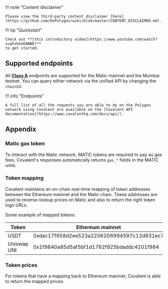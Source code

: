 !!! note "Content disclaimer"   

    Please view the third-party content disclaimer [here](https://github.com/0xPolygon/wiki/blob/master/CONTENT_DISCLAIMER.md).

!!! tip "Quickstart"

    Check out **[this introductory video](https://www.youtube.com/watch?v=qhibXxKANWE)**
    to get started.

## Supported endpoints

All [__Class A__](https://www.covalenthq.com/docs/api/#tag--Class-A) endpoints are supported for the Matic mainnet and the Mumbai testnet. You can query either network via the unified API by changing the `chainId`.

!!! info "Endpoints"

    A full list of all the requests you are able to do on the Polygon network using Covalent are available on the [Covalent API documentation](https://www.covalenthq.com/docs/api/).

## Appendix

### Matic gas token

To interact with the Matic network, MATIC tokens are required to pay as gas fees. Covalent's
responses automatically returns `gas_*` fields in the MATIC units.

### Token mapping

Covalent maintains an on-chain real-time mapping of token addresses between the Ethereum mainnet and the Matic chain. These addresses are used to reverse-lookup prices on Matic and also to return the right token logo URLs.

Some example of mapped tokens:

|Token|Ethereum mainnet|Matic mainnet|
|---|---|---|
|USDT|0xdac17f958d2ee523a2206206994597c13d831ec7|0xc2132d05d31c914a87c6611c10748aeb04b58e8f|
|Uniswap UNI|0x1f9840a85d5af5bf1d1762f925bdaddc4201f984|0xb33eaad8d922b1083446dc23f610c2567fb5180f|

### Token prices

For tokens that have a mapping back to Ethereum mainnet, Covalent is able to return the mapped prices.
